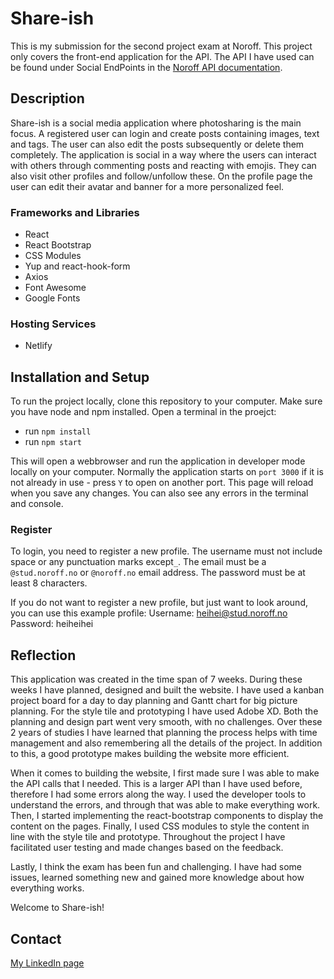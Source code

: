# Share-ish
This is my submission for the second project exam at Noroff. This project only covers the front-end application for the API. The API I have used can be found under Social EndPoints in the [Noroff API documentation](https://noroff-api-docs.netlify.app/). 

## Description
Share-ish is a social media application where photosharing is the main focus. A registered user can login and create posts containing images, text and tags. The user can also edit the posts subsequently or delete them completely. The application is social in a way where the users can interact with others through commenting posts and reacting with emojis. They can also visit other profiles and follow/unfollow these. On the profile page the user can edit their avatar and banner for a more personalized feel.  

### Frameworks and Libraries

- React
- React Bootstrap
- CSS Modules
- Yup and react-hook-form
- Axios
- Font Awesome
- Google Fonts

### Hosting Services

- Netlify

## Installation and Setup
To run the project locally, clone this repository to your computer. Make sure you have node and npm installed. Open a terminal in the proejct:

- run `npm install` 
- run `npm start` 
 
This will open a webbrowser and run the application in developer mode locally on your computer. Normally the application starts on `port 3000` if it is not already in use - press `Y` to open on another port. This page will reload when you save any changes. You can also see any errors in the terminal and console. 

### Register

To login, you need to register a new profile. The username must not include space or any punctuation marks except`_`. The email must be a `@stud.noroff.no` or `@noroff.no` email address. The password must be at least 8 characters. 

If you do not want to register a new profile, but just want to look around, you can use this example profile:
Username: heihei@stud.noroff.no
Password: heiheihei

## Reflection

This application was created in the time span of 7 weeks. During these weeks I have planned, designed and built the website. I have used a kanban project board for a day to day planning and Gantt chart for big picture planning. For the style tile and prototyping I have used Adobe XD. Both the planning and design part went very smooth, with no challenges. Over these 2 years of studies I have learned that planning the process helps with time management and also remembering all the details of the project. In addition to this, a good prototype makes building the website more efficient. 

When it comes to building the website, I first made sure I was able to make the API calls that I needed. This is a larger API than I have used before, therefore I had some errors along the way. I used the developer tools to understand the errors, and through that was able to make everything work. Then, I started implementing the react-bootstrap components to display the content on the pages. Finally, I used CSS modules to style the content in line with the style tile and prototype. Throughout the project I have facilitated user testing and made changes based on the feedback.   

Lastly, I think the exam has been fun and challenging. I have had some issues, learned something new and gained more knowledge about how everything works. 

Welcome to Share-ish! 

## Contact

[My LinkedIn page](https://www.linkedin.com/in/elisepedersen1/)
